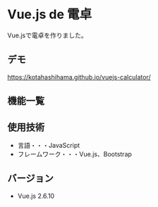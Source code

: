 # Vue.js de 電卓
Vue.jsで電卓を作りました。

## デモ
https://kotahashihama.github.io/vuejs-calculator/

## 機能一覧

## 使用技術
- 言語・・・JavaScript
- フレームワーク・・・Vue.js、Bootstrap

## バージョン
- Vue.js 2.6.10